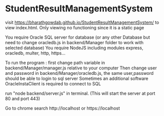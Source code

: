# StudentResultManagementSystem

visit https://bharathgowdab.github.io/StudentResultManagementSystem/
to view index.html. Only viewing no functioning since it is a static page

You require Oracle SQL server for database (or any other Database but need to change oracledb.js in backend/Manager folder to work with selected database)
You require NodeJS
  including modules express, oracledb, multer, http, https...

To run the program :
  first change path variable in backend/Manager/manager.js relative to your computer
  Then change user and password in backend/Manager/oracledb.js, the same user,password should be able to login to sql server
  Sometimes an additional software OracleInstaClient is required to connect to SQL
  
  run "node backend/server.js" in terminal. (This will start the server at port 80 and port 443)
  
  Go to chrome search http://localhost or https://localhost
